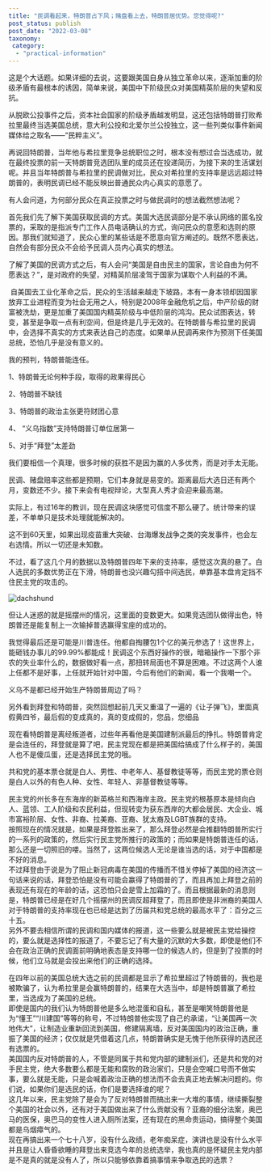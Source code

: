 ```yaml
---
title: "民调看起来，特朗普占下风；赌盘看上去，特朗普居优势。您觉得呢?"
post_status: publish
post_date: "2022-03-08"
taxonomy:
 category: 
  - "practical-information"
---
```


这是个大话题。如果详细的去说，这要跟美国自身从独立革命以来，逐渐加重的阶级矛盾有最根本的诱因，简单来说，美国中下阶级民众对美国精英阶层的失望和反抗。

从脱欧公投事件之后，资本社会国家的阶级矛盾越发明显，这还包括特朗普打败希拉里最终当选美国总统，意大利公投和北爱尔兰公投独立，这一些列类似事件新闻媒体给之取名——“民粹主义”。

再说回特朗普，当年他与希拉里竞争总统职位之时，根本没有想过会当选成功，就在最终投票的前一天特朗普竞选团队里的成员还在投递简历，为接下来的生活谋划呢。并且当年特朗普与希拉里的民调做对比，民众对希拉里的支持率是远远超过特朗普的，表明民调已经不能反映出普通民众内心真实的意愿了。

有人会问道，为何部分民众在真正投票之时与做民调时的想法截然想法呢？

首先我们先了解下美国获取民调的方式。美国大选民调部分是不承认网络的匿名投票的，采取的是指派专门工作人员电话确认的方式，询问民众的意愿和选则的原因。那我们就知道了，民众心里的某些话是不愿意向官方阐述的。既然不愿表达，自然会有部分民众不会给予民调人员内心真实的想法。

了解了美国的民调方式之后，有人会问“美国是自由民主的国家，言论自由为何不愿表达？”，是对政府的失望，对精英阶层凌驾于国家为谋取个人利益的不满。

 自美国去工业化革命之后，民众的生活越来越走下坡路，本有一身本领却因国家放弃工业进程而变为社会无用之人，特别是2008年金融危机之后，中产阶级的财富被洗劫，更是加重了美国国内精英阶级与中低阶层的鸿沟。民众试图表达，转变，甚至是争取一点有利空间，但是终是几乎无效的。在特朗普与希拉里的民调中，会选择不真实的方式来表达自己的态度。如果单从民调再来作为预测下任美国总统，恐怕几乎是没有意义的。

我的预判，特朗普能连任。

1、特朗普无论何种手段，取得的政果得民心

2、特朗普不缺钱

3、特朗普的政治主张更符财团心意

4、 “义乌指数”支持特朗普订单位居第一

5、对手“拜登”太差劲

我们要相信一个真理，很多时候的获胜不是因为赢的人多优秀，而是对手太无能。

民调、赌盘赔率这些都是预期，它们本身就是易变的。距离最后大选日还有两个月，变数还不少。接下来会有电视辩论，大型真人秀才会迎来最高潮。

实际上，有过16年的教训，现在民调这块感觉可信度不那么硬了。统计带来的误差，不单单只是技术处理就能解决的。

这不到60天里，如果出现疫苗重大突破、台海爆发战争之类的突发事件，也会左右选情。所以一切还是未知数。

不过，看了这几个月的数据以及特朗普四年下来的支持率，感觉这次真的悬了。白人选民的多数优势正在下滑，特朗普也没兴趣勾搭中间选民，单靠基本盘肯定挡不住民主党的攻击的。

![dachshund](https://cdn.fendou.la/funstoutiao/2020/12/152607933.jpg "mmexport1599722637755.jpg")

但让人迷惑的就是摇摆州的情况，这里面的变数更大。如果竞选团队做得出色，特朗普还是能复制上一次输掉普选赢得宝座的成功的。

我觉得最后还是可能是川普连任。他都自掏腰包1个亿的美元参选了！这世界上，能砸钱办事儿的99.99%都能成！民调这个东西好操作的很，暗箱操作一下那个非农的失业率什么的，数据做好看一点，那扭转局面也不算是困难。不过这两个人谁上任都不是好事，上任就开始针对中国，今后有他们的新闻，看一个我嘲一个。

义乌不是都已经开始生产特朗普周边了吗？

另外看到拜登和特朗普，突然回想起前几天又重温了一遍的《让子弹飞》，里面真假黄四爷，最后假的变成真的，真的变成假的，您品，您细品

现在看特朗普是离经叛道者，过些年再看他是美国建制派最后的挣扎。特朗普肯定是会连任的，拜登就是算了吧，民主党现在都是把美国给搞成了什么样子的，美国人也不是傻瓜蛋，还是选择民主党的哦。

共和党的基本票仓就是白人、男性、中老年人、基督教徒等等，而民主党的票仓则是白人以外的有色人种、女性、年轻人、非基督教徒等等。

民主党的州长多在东海岸的新英格兰和西海岸主政。民主党的根基原本是倾向白人、蓝领、工人阶级和农民利益，但现转变为获东西岸的大都会居民、大企业、城市富裕阶层、女性、非裔、拉美裔、亚裔、犹太裔及LGBT族群的支持。  
按照现在的情况就是，如果是拜登胜出来了，那么拜登必然是会推翻特朗普所实行的一系列的政策的，然后实行民主党所推行的政策的；而如果是特朗普连任的话，那么还是一切照旧的喽。当然了，这两位候选人无论是谁当选的话，对于中国都是不好的消息。  
不过拜登由于说是为了阻止新冠病毒在美国的传播而不惜关停掉了美国的经济这一句话来说的话，拜登恐怕是没有可能会赢得了特朗普的了，而且再加上拜登之前的表现还有现在的年龄的话，这恐怕只会是雪上加霜的了。而且根据最新的消息则是，特朗普已经是在好几个摇摆州的民调反超拜登了，而且即使是非洲裔的美国人对于特朗普的支持率现在也已经是达到了历届共和党总统的最高水平了：百分之三十五。  
另外不要去相信所谓的民调和国内媒体的报道，这一些要么就是被民主党给操控的，要么就是选择性的报道了，不要忘记了有大量的沉默的大多数，即使是他们不会在政治正确的民调面前明确地表态是支持哪一位的候选人的，但是到了投票的时候，他们立马就是会投出来他们的正确的选择。

在四年以前的美国总统大选之前的民调都是显示了希拉里超过了特朗普的，我也是被欺骗了，认为希拉里是会赢特朗普的，结果在大选当中，却是特朗普赢了希拉里，当选成为了美国的总统。  
即使是国内的我们认为特朗普他是多么地混蛋和自私，甚至是嘲笑特朗普他是为“懂王”“川建国”等等的称号，不过特朗普他实现了自己的承诺，“让美国再一次地伟大”，让制造业重新回流到美国，修建隔离墙，反对美国国内的政治正确，重振了美国的经济；仅仅就是凭借着这几点，特朗普确实是无愧于他所获得的选民还有选票的。  
美国国内反对特朗普的人，不管是同属于共和党内部的建制派们，还是共和党的对手民主党，绝大多数要么都是无能和腐败的政治家们，只是会空喊口号而不做实事，要么就是无能，只是会喊着政治正确的想法而不会去真正地去解决问题的。你们说，如果你们是选民的话，你们是要选择谁的呢？  
这几年以来，民主党除了是会为了反对特朗普而搞出来一大堆的事情，继续撕裂整个美国的社会以外，还有对于美国做出来了什么贡献没有？亚裔的细分法案，奥巴马的医保，奥巴马的变性人进入厕所法案，还有现在的黑命贵运动，搞得整个美国都是乌烟瘴气的。  
现在再搞出来一个七十八岁，没有什么政绩，老年痴呆症，演讲也是没有什么水平并且是让人昏昏欲睡的拜登出来竞选今年的总统选举，我也真的是怀疑民主党内部是不是真的就是没有人了，所以只能够依靠着搞事情来争取选民的选票？
